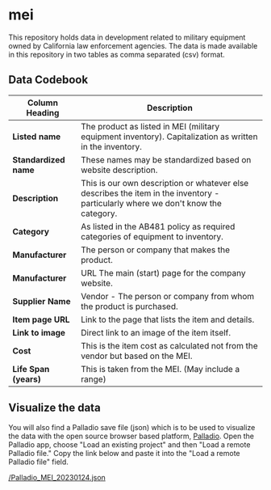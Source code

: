# mei
This repository holds data in development related to military equipment owned by California law enforcement agencies. The data is made available in this repository in two tables as comma separated (csv) format.

## Data Codebook
|Column Heading | Description |
|---------------| ------------|
| **Listed name** | The product as listed in MEI (military equipment inventory). Capitalization as written in the inventory. |
| **Standardized name** | These names may be standardized based on website description. |
| **Description** | This is our own description or whatever else describes the item in the inventory - particularly where we don't know the category. |
| **Category** | As listed in the AB481 policy as required categories of equipment to inventory. |
| **Manufacturer** | The person or company that makes the product. |
| **Manufacturer** | URL	The main (start) page for the company website. |
| **Supplier Name** | Vendor - The person or company from whom the product is purchased. |
| **Item page URL** | Link to the page that lists the item and details. |
| **Link to image** | Direct link to an image of the item itself.|
| **Cost** | This is the item cost as calculated not from the vendor but based on the MEI. |
| **Life Span (years)**| This is taken from the MEI. (May include a range)|

## Visualize the data
You will also find a Palladio save file (json) which is to be used to visualize the data with the open source browser based platform, [Palladio](https://hdlab.stanford.edu/palladio/). Open the Palladio app, choose "Load an existing project" and then "Load a remote Palladio file." Copy the link below and paste it into the "Load a remote Palladio file" field.

[/Palladio_MEI_20230124.json](https://raw.githubusercontent.com/know-systemic-racism/mei/main/Palladio_MEI_20230124.json)

